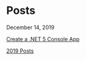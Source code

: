 # Posts

December 14, 2019

[Create a .NET 5 Console App](https://aregcode.com/blog/2020/create-a-dotnet-5-console-app)

[2019 Posts](https://aregcode.com/blog/2019)

